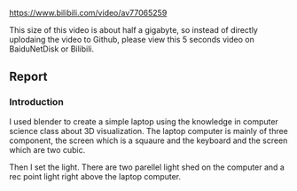 https://www.bilibili.com/video/av77065259

This size of this video is about half a gigabyte, so instead of directly uplodaing the video to Github, please view this 5 seconds video on BaiduNetDisk or Bilibili.

## Report

### Introduction
I used blender to create a simple laptop using the knowledge in computer science class about 3D visualization. The laptop computer is mainly of three component, the screen which is a squaure and the keyboard and the screen which are two cubic. 

Then I set the light. There are two parellel light shed on the computer and a rec point light right above the laptop computer. 
